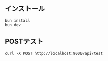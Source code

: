 ## インストール

```
bun install
bun dev
```

## POSTテスト

```
curl -X POST http://localhost:9000/api/test
```
